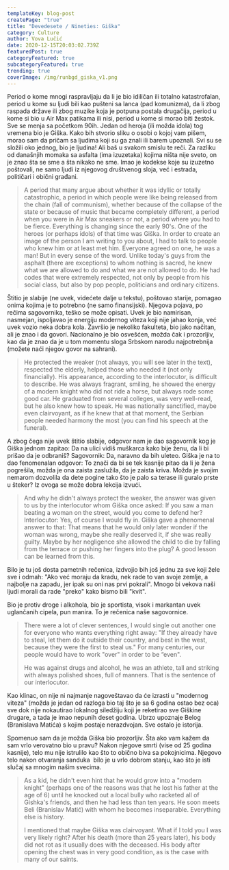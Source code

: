 ```yaml
---
templateKey: blog-post
createPage: "true"
title: "Devedesete / Nineties: Giška"
category: Culture
author: Vova Lučić
date: 2020-12-15T20:03:02.739Z
featuredPost: true
categoryFeatured: true
subcategoryFeatured: true
trending: true
coverImage: /img/runbgd_giska_v1.png
---
```

Period o kome mnogi raspravljaju da li je bio idiličan ili totalno katastrofalan, period u kome su ljudi bili kao pušteni sa lanca (pad komunizma), da li zbog raspada države ili zbog muzike koja je potpuna postala drugačija, period u kome si bio u Air Max patikama ili nisi, period u kome si morao biti žestok. Sve se menja sa početkom 90ih. Jedan od heroja (ili možda idola) tog vremena bio je Giška. Kako bih stvorio sliku o osobi o kojoj vam pišem, morao sam da pričam sa ljudima koji su ga znali ili barem upoznali. Svi su se složili oko jednog, bio je ljudina! Ali baš u svakom smislu te reči. Za razliku od današnjih momaka sa asfalta (ima izuzetaka) kojima ništa nije sveto, on je znao šta se sme a šta nikako ne sme. Imao je kodekse koje su izuzetno poštovali, ne samo ljudi iz njegovog društvenog sloja, već i estrada, političari i obični građani.

> A period that many argue about whether it was idyllic or totally catastrophic, a period in which people were like being released from the chain (fall of communism), whether because of the collapse of the state or because of music that became completely different, a period when you were in Air Max sneakers or not, a period where you had to be fierce. Everything is changing since the early 90's. One of the heroes (or perhaps idols) of that time was Giška. In order to create an image of the person I am writing to you about, I had to talk to people who knew him or at least met him. Everyone agreed on one, he was a man! But in every sense of the word. Unlike today's guys from the asphalt (there are exceptions) to whom nothing is sacred, he knew what we are allowed to do and what we are not allowed to do. He had codes that were extremely respected, not only by people from his social class, but also by pop people, politicians and ordinary citizens.

Štitio je slabije (ne uvek, videćete dalje u tekstu), poštovao starije, pomagao onima kojima je to potrebno (ne samo finansijski). Njegova pojava, po rečima sagovornika, teško se može opisati. Uvek je bio namirisan, nasmejan, ispoljavao je energiju modernog viteza koji nije jahao konja, već uvek vozio neka dobra kola. Završio je nekoliko fakulteta, bio jako načitan, ali je znao i da govori. Nacionalno je bio osvešćen, možda čak i prozorljiv, kao da je znao da je u tom momentu sloga Srbskom narodu najpotrebnija (možete naći njegov govor na sahrani).

> He protected the weaker (not always, you will see later in the text), respected the elderly, helped those who needed it (not only financially). His appearance, according to the interlocutor, is difficult to describe. He was always fragrant, smiling, he showed the energy of a modern knight who did not ride a horse, but always rode some good car. He graduated from several colleges, was very well-read, but he also knew how to speak. He was nationally sanctified, maybe even clairvoyant, as if he knew that at that moment, the Serbian people needed harmony the most (you can find his speech at the funeral).

A zbog čega nije uvek štitio slabije, odgovor nam je dao sagovornik kog je Giška jednom zapitao: Da na ulici vidiš muškarca kako bije ženu, da li bi prišao da je odbraniš? Sagovornik: Da, naravno da bih uleteo. Giška je na to dao fenomenalan odgovor: To znači da bi se tek kasnije pitao da li je žena pogrešila, možda je ona zaista zaslužila, da je zaista kriva. Možda je svojim nemarom dozvolila da dete pogine tako što je palo sa terase ili guralo prste u šteker? Iz ovoga se može dobra lekcija izvući.

> And why he didn't always protect the weaker, the answer was given to us by the interlocutor whom Giška once asked: If you saw a man beating a woman on the street, would you come to defend her? Interlocutor: Yes, of course I would fly in. Giška gave a phenomenal answer to that: That means that he would only later wonder if the woman was wrong, maybe she really deserved it, if she was really guilty. Maybe by her negligence she allowed the child to die by falling from the terrace or pushing her fingers into the plug? A good lesson can be learned from this.

Bilo je tu još dosta pametnih rečenica, izdvojio bih još jednu za sve koji žele sve i odmah: "Ako već moraju da kradu, nek rade to van svoje zemlje, a najbolje na zapadu, jer ipak su oni nas prvi pokrali". Mnogo bi vekova naši ljudi morali da rade "preko" kako bismo bili "kvit".

Bio je protiv droge i alkohola, bio je sportista, visok i markantan uvek uglančanih cipela, pun manira. To je rečenica naše sagovornice.

> There were a lot of clever sentences, I would single out another one for everyone who wants everything right away: "If they already have to steal, let them do it outside their country, and best in the west, because they were the first to steal us." For many centuries, our people would have to work "over" in order to be “even".
>
> He was against drugs and alcohol, he was an athlete, tall and striking with always polished shoes, full of manners. That is the sentence of our interlocutor.

Kao klinac, on nije ni najmanje nagoveštavao da će izrasti u "modernog viteza" (možda je jedan od razloga bio taj što je sa 6 godina ostao bez oca) sve dok nije nokautirao lokalnog siledžiju koji je reketirao sve Giškine drugare, a tada je imao nepunih deset godina. Ubrzo upoznaje Belog (Branislava Matića) s kojim postaje nerazdvojan. Sve ostalo je istorija.

Spomenuo sam da je možda Giška bio prozorljiv. Šta ako vam kažem da sam vrlo verovatno bio u pravu? Nakon njegove smrti (vise od 25 godina kasnije), telo mu nije istrulilo kao što to obično biva sa pokojnicima. Njegovo telo nakon otvaranja sanduka  bilo je u vrlo dobrom stanju, kao što je isti slučaj sa mnogim našim svecima.

> As a kid, he didn't even hint that he would grow into a "modern knight" (perhaps one of the reasons was that he lost his father at the age of 6) until he knocked out a local bully who racketed all of Gishka's friends, and then he had less than ten years. He soon meets Beli (Branislav Matić) with whom he becomes inseparable. Everything else is history.
>
> I mentioned that maybe Giška was clairvoyant. What if I told you I was very likely right? After his death (more than 25 years later), his body did not rot as it usually does with the deceased. His body after opening the chest was in very good condition, as is the case with many of our saints.